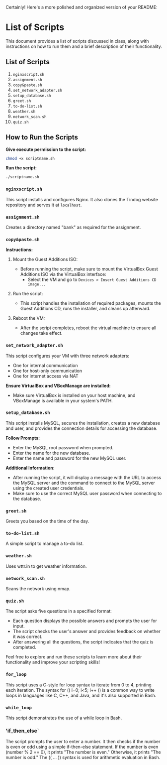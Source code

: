 Certainly! Here's a more polished and organized version of your README:

# List of Scripts

This document provides a list of scripts discussed in class, along with instructions on how to run them and a brief description of their functionality.

## List of Scripts

1. `nginxscript.sh`
2. `assignment.sh`
3. `copy&paste.sh`
4. `set_network_adapter.sh`
5. `setup_database.sh`
6. `greet.sh`
7. `to-do-list.sh`
8. `weather.sh`
9. `network_scan.sh`
10. `quiz.sh`

## How to Run the Scripts

**Give execute permission to the script:**

```bash
chmod +x scriptname.sh
```

**Run the script:**

```bash
./scriptname.sh
```

### `nginxscript.sh`

This script installs and configures Nginx. It also clones the Tindog website repository and serves it at `localhost`.

### `assignment.sh`

Creates a directory named "bank" as required for the assignment.

### `copy&paste.sh`

**Instructions:**

1. Mount the Guest Additions ISO:
   - Before running the script, make sure to mount the VirtualBox Guest Additions ISO via the VirtualBox interface: 
     - Select the VM and go to `Devices > Insert Guest Additions CD image...`

2. Run the script:
   - This script handles the installation of required packages, mounts the Guest Additions CD, runs the installer, and cleans up afterward.

3. Reboot the VM:
   - After the script completes, reboot the virtual machine to ensure all changes take effect.

### `set_network_adapter.sh`

This script configures your VM with three network adapters: 
- One for internal communication
- One for host-only communication
- One for internet access via NAT

**Ensure VirtualBox and VBoxManage are installed:**
- Make sure VirtualBox is installed on your host machine, and VBoxManage is available in your system's PATH.

### `setup_database.sh`

This script installs MySQL, secures the installation, creates a new database and user, and provides the connection details for accessing the database.

**Follow Prompts:**
- Enter the MySQL root password when prompted.
- Enter the name for the new database.
- Enter the name and password for the new MySQL user.

**Additional Information:**
- After running the script, it will display a message with the URL to access the MySQL server and the command to connect to the MySQL server using the created user credentials.
- Make sure to use the correct MySQL user password when connecting to the database.

### `greet.sh`

Greets you based on the time of the day.

### `to-do-list.sh`

A simple script to manage a to-do list.

### `weather.sh`

Uses wttr.in to get weather information.

### `network_scan.sh`

Scans the network using nmap.

### `quiz.sh`

The script asks five questions in a specified format:
- Each question displays the possible answers and prompts the user for input.
- The script checks the user's answer and provides feedback on whether it was correct.
- After answering all the questions, the script indicates that the quiz is completed.

Feel free to explore and run these scripts to learn more about their functionality and improve your scripting skills!
### `for_loop`
This script uses a C-style for loop syntax to iterate from 0 to 4, printing each iteration. The syntax for (( i=0; i<5; i++ )) is a common way to write loops in languages like C, C++, and Java, and it's also supported in Bash.

### `while_loop`
This script demonstrates the use of a while loop in Bash.

### 'if_then_else`
The script prompts the user to enter a number.
It then checks if the number is even or odd using a simple if-then-else statement.
If the number is even (number % 2 == 0), it prints "The number is even."
Otherwise, it prints "The number is odd."
The (( ... )) syntax is used for arithmetic evaluation in Bash.
